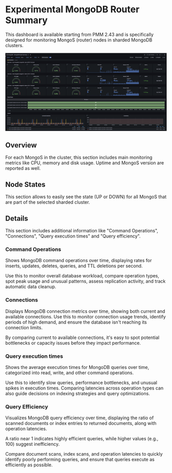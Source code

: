 # Experimental MongoDB Router Summary

This dashboard is available starting from PMM 2.43 and is specifically designed for monitoring MongoS (router) nodes in sharded MongoDB clusters.

![!image](../../_images/PMM_MongoDB_Router_Summary.png)

## Overview

For each MongoS in the cluster, this section includes main monitoring metrics like CPU, memory and disk usage. Uptime and MongoS version are reported as well.

## Node States

This section allows to easily see the state (UP or DOWN) for all MongoS that are part of the selected sharded cluster.

## Details

This section includes additional information like "Command Operations", "Connections", "Query execution times" and "Query efficiency".

### Command Operations
Shows MongoDB command operations over time, displaying rates for inserts, updates, deletes, queries, and TTL deletions per second. 

Use this to monitor overall database workload, compare operation types, spot peak usage and unusual patterns, assess replication activity, and track automatic data cleanup. 

### Connections
Displays MongoDB connection metrics over time, showing both current and available connections. Use this to monitor connection usage trends, identify periods of high demand, and ensure the database isn't reaching its connection limits. 

By comparing current to available connections, it's easy to spot potential bottlenecks or capacity issues before they impact performance. 

### Query execution times
Shows the average execution times for MongoDB queries over time, categorized into read, write, and other command operations. 

Use this to identify slow queries, performance bottlenecks, and unusual spikes in execution times. Comparing latencies across operation types can also guide decisions on indexing strategies and query optimizations.

### Query Efficiency
Visualizes MongoDB query efficiency over time, displaying the ratio of scanned documents or index entries to returned documents, along with operation latencies.

A ratio near 1 indicates highly efficient queries, while higher values (e.g., 100) suggest inefficiency. 

Compare document scans, index scans, and operation latencies to quickly identify poorly performing queries, and ensure that queries execute as efficiently as possible.
